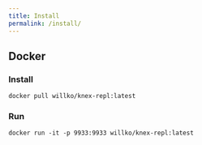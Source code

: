 ```yaml
---
title: Install
permalink: /install/
---
```

## Docker

### Install

```
docker pull willko/knex-repl:latest
```

### Run

```
docker run -it -p 9933:9933 willko/knex-repl:latest
```
